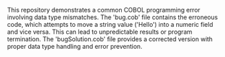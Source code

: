 This repository demonstrates a common COBOL programming error involving data type mismatches. The 'bug.cob' file contains the erroneous code, which attempts to move a string value ('Hello') into a numeric field and vice versa.  This can lead to unpredictable results or program termination. The 'bugSolution.cob' file provides a corrected version with proper data type handling and error prevention.